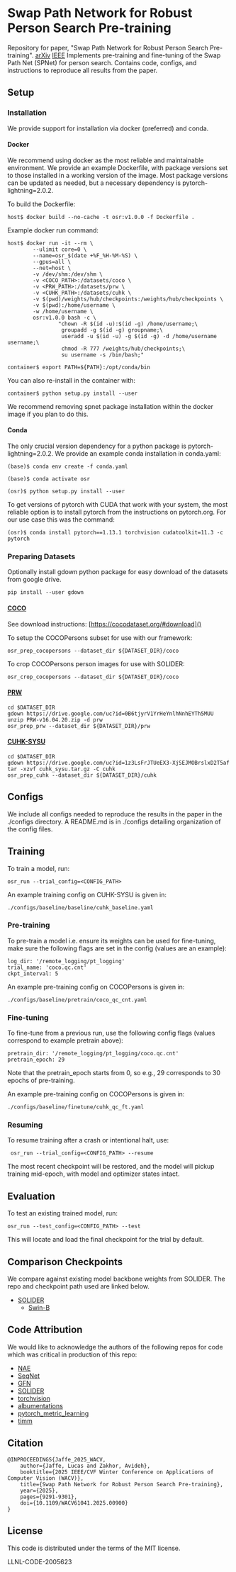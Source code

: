 # Swap Path Network for Robust Person Search Pre-training

Repository for paper, "Swap Path Network for Robust Person Search Pre-training". [arXiv](https://arxiv.org/abs/2412.05433) [IEEE](https://ieeexplore.ieee.org/document/10943876)
Implements pre-training and fine-tuning of the Swap Path Net (SPNet) for person search.
Contains code, configs, and instructions to reproduce all results from the paper.

## Setup

### Installation

We provide support for installation via docker (preferred) and conda.

#### Docker
We recommend using docker as the most reliable and maintainable environment. We provide an example Dockerfile, with package versions set to those installed in a working version of the image. Most package versions can be updated as needed, but a necessary dependency is pytorch-lightning=2.0.2.

To build the Dockerfile:

```
host$ docker build --no-cache -t osr:v1.0.0 -f Dockerfile .
```

Example docker run command:


```
host$ docker run -it --rm \
        --ulimit core=0 \
        --name=osr_$(date +%F_%H-%M-%S) \
        --gpus=all \
        --net=host \
        -v /dev/shm:/dev/shm \
        -v <COCO_PATH>:/datasets/coco \
        -v <PRW_PATH>:/datasets/prw \
        -v <CUHK_PATH>:/datasets/cuhk \
        -v $(pwd)/weights/hub/checkpoints:/weights/hub/checkpoints \
        -v $(pwd):/home/username \
        -w /home/username \
        osr:v1.0.0 bash -c \
                "chown -R $(id -u):$(id -g) /home/username;\
                 groupadd -g $(id -g) groupname;\
                 useradd -u $(id -u) -g $(id -g) -d /home/username username;\
                 chmod -R 777 /weights/hub/checkpoints;\
                 su username -s /bin/bash;"

container$ export PATH=${PATH}:/opt/conda/bin
```

You can also re-install in the container with:

```
container$ python setup.py install --user
```

We recommend removing spnet package installation within the docker image if you plan to do this.

#### Conda
The only crucial version dependency for a python package is pytorch-lightning=2.0.2. We provide an example conda installation in conda.yaml: 

```
(base)$ conda env create -f conda.yaml

(base)$ conda activate osr

(osr)$ python setup.py install --user
```

To get versions of pytorch with CUDA that work with your system, the most reliable option is to install pytorch from the instructions on pytorch.org. For our use case this was the command:

```
(osr)$ conda install pytorch==1.13.1 torchvision cudatoolkit=11.3 -c pytorch
```

### Preparing Datasets
Optionally install gdown python package for easy download of the datasets from google drive.
```
pip install --user gdown
```

#### [COCO](https://cocodataset.org/#home)
See download instructions: [https://cocodataset.org/#download]()

To setup the COCOPersons subset for use with our framework:

```
osr_prep_cocopersons --dataset_dir ${DATASET_DIR}/coco
```

To crop COCOPersons person images for use with SOLIDER:

```
osr_crop_cocopersons --dataset_dir ${DATASET_DIR}/coco
```

#### [PRW](https://github.com/liangzheng06/PRW-baseline)
```
cd $DATASET_DIR
gdown https://drive.google.com/uc?id=0B6tjyrV1YrHeYnlhNnhEYTh5MUU
unzip PRW-v16.04.20.zip -d prw
osr_prep_prw --dataset_dir ${DATASET_DIR}/prw
```

#### [CUHK-SYSU](https://github.com/ShuangLI59/person_search)
```
cd $DATASET_DIR 
gdown https://drive.google.com/uc?id=1z3LsFrJTUeEX3-XjSEJMOBrslxD2T5af 
tar -xzvf cuhk_sysu.tar.gz -C cuhk
osr_prep_cuhk --dataset_dir ${DATASET_DIR}/cuhk
```

## Configs

We include all configs needed to reproduce the results in the paper in the ./configs directory. A README.md is in ./configs detailing organization of the config files.

## Training

To train a model, run:

```
osr_run --trial_config=<CONFIG_PATH>
```

An example training config on CUHK-SYSU is given in:

```
./configs/baseline/baseline/cuhk_baseline.yaml
```

### Pre-training

To pre-train a model i.e. ensure its weights can be used for fine-tuning, make sure the following flags are set in the config (values are an example):

```
log_dir: '/remote_logging/pt_logging'
trial_name: 'coco.qc.cnt'
ckpt_interval: 5
```

An example pre-training config on COCOPersons is given in: 

```
./configs/baseline/pretrain/coco_qc_cnt.yaml
```

### Fine-tuning

To fine-tune from a previous run, use the following config flags (values correspond to example pretrain above):

```
pretrain_dir: '/remote_logging/pt_logging/coco.qc.cnt'
pretrain_epoch: 29
```

Note that the pretrain_epoch starts from 0, so e.g., 29 corresponds to 30 epochs of pre-training.

An example pre-training config on COCOPersons is given in: 

```
./configs/baseline/finetune/cuhk_qc_ft.yaml
```

### Resuming

To resume training after a crash or intentional halt, use:


```
 osr_run --trial_config=<CONFIG_PATH> --resume
```

The most recent checkpoint will be restored, and the model will pickup training mid-epoch, with model and optimizer states intact.

## Evaluation

To test an existing trained model, run:

```
osr_run --test_config=<CONFIG_PATH> --test
```

This will locate and load the final checkpoint for the trial by default.

## Comparison Checkpoints

We compare against existing model backbone weights from SOLIDER. The repo and checkpoint path used are linked below.

- [SOLIDER](https://github.com/tinyvision/SOLIDER)
    - [Swin-B](https://drive.google.com/file/d/1uh7tO34tMf73MJfFqyFEGx42UBktTbZU/view?usp=share_link_link)

## Code Attribution

We would like to acknowledge the authors of the following repos for code which was critical in production of this repo:

- [NAE](https://github.com/dichen-cd/NAE4PS)
- [SeqNet](https://github.com/serend1p1ty/SeqNet)
- [GFN](https://github.com/LukeJaffe/GFN)
- [SOLIDER](https://github.com/tinyvision/SOLIDER)
- [torchvision](https://github.com/pytorch/vision)
- [albumentations](https://github.com/albumentations-team/albumentations)
- [pytorch\_metric\_learning](https://github.com/KevinMusgrave/pytorch-metric-learning)
- [timm](https://github.com/huggingface/pytorch-image-models)

## Citation

```
@INPROCEEDINGS{Jaffe_2025_WACV,
    author={Jaffe, Lucas and Zakhor, Avideh},
    booktitle={2025 IEEE/CVF Winter Conference on Applications of Computer Vision (WACV)}, 
    title={Swap Path Network for Robust Person Search Pre-training}, 
    year={2025},
    pages={9291-9301},
    doi={10.1109/WACV61041.2025.00900}
}
```

## License

This code is distributed under the terms of the MIT license.

LLNL-CODE-2005623
